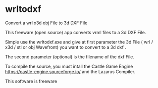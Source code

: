 # wrltodxf
Convert a wrl x3d obj File to 3d DXF File


This freeware (open source) app converts vrml files to a 3d DXF File.

Simple use the wrltodxf.exe and give at first parameter the 3d File ( wrl / x3d / stl or obj Wavefront) you want to convert to a 3d dxf  .

The second parameter (optional) is the filename of the dxf File.

To compile the source, you must intall the Castle Game Engine https://castle-engine.sourceforge.io/  and the Lazarus Compiler.

This software is freeware

